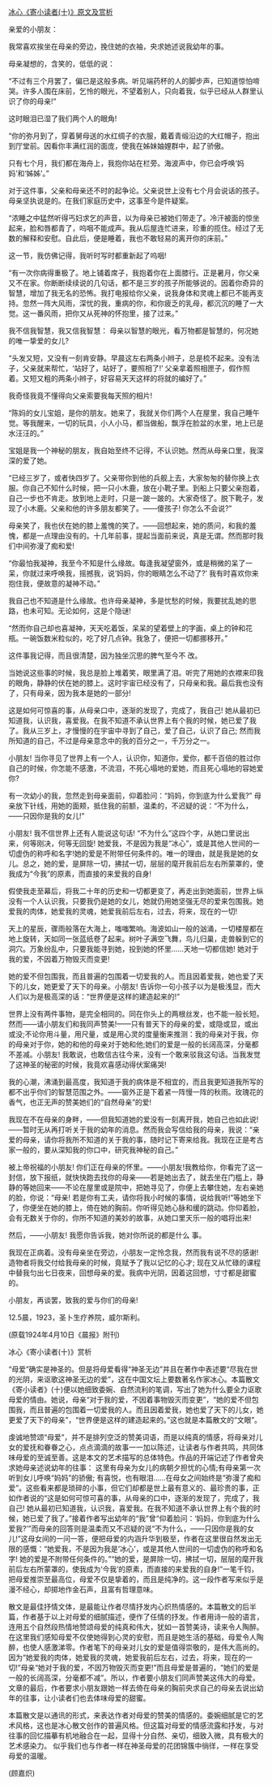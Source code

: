 [冰心《寄小读者(十)》原文及赏析](https://www.vrrw.net/wx/9132.html)

亲爱的小朋友：

我常喜欢挨坐在母亲的旁边，挽住她的衣袖，央求她述说我幼年的事。

母亲凝想的，含笑的，低低的说：

“不过有三个月罢了，偏已是这般多病。听见端药杯的人的脚步声，已知道惊怕啼哭。许多人围在床前，乞怜的眼光，不望着别人，只向着我，似乎已经从人群里认识了你的母亲!”

这时眼泪已湿了我们两个人的眼角!



“你的弥月到了，穿着舅母送的水红绸子的衣服，戴着青缎沿边的大红帽子，抱出到厅堂前。因看你丰满红润的面庞，使我在姊妹妯娌群中，起了骄傲。

只有七个月，我们都在海舟上，我抱你站在栏旁。海波声中，你已会呼唤‘妈妈’和‘姊姊’。”

对于这件事，父亲和母亲还不时的起争论。父亲说世上没有七个月会说话的孩子。母亲坚执说是的。在我们家庭历史中，这事至今是件疑案。

“浓睡之中猛然听得丐妇求乞的声音，以为母亲已被她们带走了。冷汗被面的惊坐起来，脸和唇都青了，呜咽不能成声。我从后屋连忙进来，珍重的揽住。经过了无数的解释和安慰。自此后，便是睡着，我也不敢轻易的离开你的床前。”

这一节，我仿佛记得，我听时写时都重新起了呜咽!

“有一次你病得重极了。地上铺着席子，我抱着你在上面膝行。正是暑月，你父亲又不在家。你断断续续说的几句话，都不是三岁的孩子所能够说的。因着你奇异的智慧，增加了我无名的恐怖。我打电报给你父亲，说我身体和灵魂上都已不能再支持。忽然一阵大风雨，深忧的我，重病的你，和你疲乏的乳母，都沉沉的睡了一大觉。这一番风雨，把你又从死神的怀抱里，接了过来。”

我不信我智慧，我又信我智慧： 母亲以智慧的眼光，看万物都是智慧的，何况她的唯一挚爱的女儿?

“头发又短，又没有一刻肯安静。早晨这左右两条小辫子，总是梳不起来。没有法子，父亲就来帮忙，‘站好了，站好了，要照相了!’ 父亲拿着照相匣子，假作照着。又短又粗的两条小辫子，好容易天天这样的将就的编好了。”

我奇怪我竟不懂得向父亲索要我每天照的相片!

“陈妈的女儿宝姐，是你的朋友。她来了，我就关你们两个人在屋里，我自己睡午觉。等我醒来，一切的玩具，小人小马，都当做船，飘浮在脸盆的水里，地上已是水汪汪的。”

宝姐是我一个神秘的朋友，我自始至终不记得，不认识她。然而从母亲口里，我深深的爱了她。

“已经三岁了，或者快四岁了。父亲带你到他的兵舰上去，大家匆匆的替你换上衣服。你自己不知什么时候，把一只小木鹿，放在小靴子里。到船上只要父亲抱着，自己一步也不肯走。放到地上走时，只是一跛一跛的。大家奇怪了。脱下靴子，发现了小木鹿。父亲和他的许多朋友都笑了。——傻孩子! 你怎么不会说?”

母亲笑了，我也伏在她的膝上羞愧的笑了。——回想起来，她的质问，和我的羞愧，都是一点理由没有的。十几年前事，提起当面前来说，真是无谓。然而那时我们中间弥漫了痴和爱!

“你最怕我凝神，我至今不知是什么缘故。每逢我凝望窗外，或是稍微的呆了一呆，你就过来呼唤我，摇撼我，说‘妈妈，你的眼睛怎么不动了?’ 我有时喜欢你来抱住我，便故意的凝神不动。”

我自己也不知道是什么缘故。也许母亲凝神，多是忧愁的时候，我要扰乱她的思路，也未可知。无论如何，这是个隐谜!

“然而你自己却也喜凝神，天天吃着饭，呆呆的望着壁上的字画，桌上的钟和花瓶。一碗饭数米粒似的，吃了好几点钟。我急了，便把一切都挪移开。”

这件事我记得，而且很清楚，因为独坐沉思的脾气至今不 改。

当她说这些事的时候，我总是脸上堆着笑，眼里满了泪。听完了用她的衣襟来印我的眼角，静静的伏在她的膝上。这时宇宙已经没有了，只母亲和我。最后我也没有了，只有母亲，因为我本是她的一部分!

这是如何可惊喜的事，从母亲口中，逐渐的发现了，完成了，我自己! 她从最初已知道我，认识我，喜爱我。在我不知道不承认世界上有个我的时候，她已爱了我了。我从三岁上，才慢慢的在宇宙中寻到了自己，爱了自己，认识了自己; 然而我所知道的自己，不过是母亲意念中的我的百分之一，千万分之一。

小朋友! 当你寻见了世界上有一个人，认识你，知道你，爱你，都千百倍的胜过你自己的时候，你怎能不感激，不流泪，不死心塌地的爱她，而且死心塌地的容她爱你?

有一次幼小的我，忽然走到母亲面前，仰着脸问：“妈妈，你到底为什么爱我?” 母亲放下针线，用她的面颊，抵住我的前额，温柔的，不迟疑的说：“不为什么，——只因你是我的女儿!”

小朋友! 我不信世界上还有人能说这句话! “不为什么”这四个字，从她口里说出来，何等刚决，何等无回旋! 她爱我，不是因为我是“冰心”，或是其他人世间的一切虚伪的称呼和名字!她的爱是不附带任何条件的。唯一的理由，就是我是她的女儿。总之，她的爱，是屏除一切，拂拭一切，层层的麾开我前后左右所蒙罩的，使我成为“今我”的原素，而直接的来爱我的自身!

假使我走至幕后，将我二十年的历史和一切都更变了，再走出到她面前，世界上纵没有一个人认识我，只要我仍是她的女儿，她就仍用她坚强无尽的爱来包围我。她爱我的肉体，她爱我的灵魂，她爱我前后左右，过去，将来，现在的一切!

天上的星辰，骤雨般落在大海上，嗤嗤繁响。海波如山一般的汹涌，一切楼屋都在地上旋转，天如同一张蓝纸卷了起来。树叶子满空飞舞，鸟儿归巢，走兽躲到它的洞穴。万象纷乱中，只要我能寻到她，投到她的怀里……天地一切都信她! 她对于我的爱，不因着万物毁灭而变更!

她的爱不但包围我，而且普遍的包围着一切爱我的人。而且因着爱我，她也爱了天下的儿女，她更爱了天下的母亲。小朋友! 告诉你一句小孩子以为是极浅显，而大人们以为是极高深的话：“世界便是这样的建造起来的!”

世界上没有两件事物，是完全相同的。同在你头上的两根丝发，也不能一般长短。然而——请小朋友们和我同声赞美!——只有普天下的母亲的爱，或隐或显，或出或没;不论你用斗量，用尺量，或是用心灵的度量衡来推测：我的母亲对于我，你的母亲对于你，她的和他的母亲对于她和他;她们的爱是一般的长阔高深，分毫都不差减。小朋友! 我敢说，也敢信古往今来，没有一个敢来驳我这句话。当我发觉了这神圣的秘密的时候，我竟欢喜感动得伏案痛哭!

我的心潮，沸涌到最高度，我知道于我的病体是不相宜的，而且我更知道我所写的都不出乎你们的智慧范围之外。——窗外正是下着紧一阵慢一阵的秋雨。玫瑰花的香气，也正无声的赞美她们的“自然母亲”的爱!

我现在不在母亲的身畔，——但我知道她的爱没有一刻离开我，她自己也如此说!——暂时无从再打听关于我的幼年的消息。然而我会写信给我的母亲，我说：“亲爱的母亲，请你将我所不知道的关于我的事，随时记下寄来给我。我现在正是考古家一般的，要从深知我的你口中，研究我神秘的自己。”

被上帝祝福的小朋友! 你们正在母亲的怀里。——小朋友!我教给你，你看完了这一封信，放下报纸，就快快跑去找你的母亲——若是她出去了，就去坐在门槛上，静静的等她回来——不论在屋里或是院中，把她寻见了，你便上去攀住她，左右亲她的脸，你说：“母亲! 若是你有工夫，请你将我小时候的事情，说给我听!”等她坐下了，你便坐在她的膝上，倚在她的胸前。你听得见她心脉和缓的跳动。你仰着脸，会有无数关于你的，你所不知道的美妙的故事，从她口里天乐一般的唱将出来!

然后，——小朋友! 我愿你告诉我，她对你所说的都是什么 事。

我现在正病着。没有母亲坐在旁边，小朋友一定怜念我，然而我有说不尽的感谢! 造物者将我交付给我母亲的时候，竟赋予了我以记忆的心才; 现在又从忙碌的课程中替我匀出七日夜来，回想母亲的爱。我病中光阴，因着这回想，寸寸都是甜蜜的。

小朋友，再谈罢，致我的爱与你们的母亲!

12.5晨，1923，圣卜生疗养院，威尔斯利。

(原载1924年4月10日《晨报》附刊)

冰心《寄小读者(十)》赏析

“母爱”确实是神圣的。但是将母爱看得“神圣无边”并且在著作中表述要“尽我在世的光阴，来讴歌这神圣无边的爱”，这在中国文坛上要数著名作家冰心。本篇散文《寄小读者》(十)便以她细致委婉、自然流利的笔调，写出了她为什么要全力讴歌母爱的情由。她说，母亲“对于我的爱，不因着事物毁灭而变更”，“她的爱不但包围我，而且普遍的包围着一切爱我的人。而且因着爱我，她也爱了天下的儿女，她更爱了天下的母亲”，“世界便是这样的建造起来的。”这也就是本篇散文的“文眼”。

虔诚地赞颂“母爱”，并不是排列空泛的赞美词语，而是以纯真的情感，将母亲对儿女的爱抚和眷眷之心，点点滴滴的故事一一加以陈述，让读者与作者共鸣，共同体味母爱的至诚至善。这是本文的艺术描写的总体特色。作品的开端记述了作者曾央求她母亲述说幼年的往事： 这里有母亲为女儿的病朝夕担忧的心情;有母亲第一次听到女儿呼唤“妈妈”的骄傲; 有喜悦，也有眼泪……在母女之间始终是“弥漫了痴和爱”。这些看来都是琐碎的小事，但它们却都是世上最有意义的、最珍贵的事，正如作者说的“这是如何可惊可喜的事，从母亲的口中，逐渐的发现了，完成了，我自己! 她从最初已知道我，认识我，喜爱我。在我不知道不承认世界上有个我的时候，她已爱了我了。”接着作者写出幼年的“我”曾“仰着脸问：‘妈妈，你到底为什么爱我?’”而母亲的回答则是温柔而又不迟疑的说“不为什么，——只因你是我的女儿!”这母女间的一问一答，便把母爱的内涵升华到极至，作者在这里很自然发出无限的感慨：“她爱我，不是因为我是‘冰心’，或是其他人世间的一切虚伪的称呼和名字! 她的爱是不附带任何条件的。”“她的爱，是屏除一切，拂拭一切，层层的麾开我前后左右所蒙罩的，使我成为‘今我’的原素，而直接的来爱我的自身!”一笔千钧，把母爱推崇至最高位，母爱不仅是挚着的，而且是纯净的。这一段作者写来似乎是漫不经心，却掷地作金石声，且富有哲理意味。

散文是最佳抒情文体，是最能让作者尽情抒发内心炽热情感的。本篇散文的后半篇，作者基于以上对母爱的细腻描述，便作了任情的抒发。作者用诗一般的语言，连用五个自然段热情地赞颂母爱的纯真和伟大，犹如一首赞美诗，读来令人陶醉。在这里我们感知母爱不仅使她得到心灵的安慰，而且是她生活的基础，母爱令人陶醉，也使人感激涕零。作者笔下的母亲对儿女的爱是值得崇敬的，是伟大高尚的。因为“她爱我的肉体，她爱我的灵魂，她爱我前后左右，过去，将来，现在的一切!”母亲“她对于我的爱，不因万物毁灭而变更!”而且母爱是普遍的，“她们的爱是一般的长阔高深，分毫都不减”。所以，作者要小朋友们同声赞美这伟大的母爱。文章的最后，作者要求小朋友跟她一样去倚在母亲的胸前央求自己的母亲去说出幼年的往事，让小读者们也去体味母爱的甜蜜。

本篇散文是以通讯的形式，来表达作者对母爱的赞美的情感的。委婉细腻是它的艺术风格，这也是冰心散文创作的普遍风格。但这篇对母爱的情感流露和抒发，与对往事的回忆描摹有机地融合在一起，显得十分自然、亲切，细致入微，具有极大的艺术感染力。 似乎我们也与作者一样在神圣母爱的花团锦簇中徜徉，一样在享受母爱的温暖。

(顾嘉炽)

